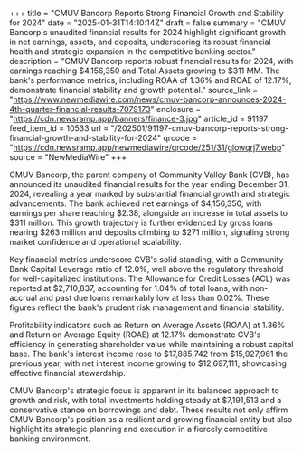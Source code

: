 +++
title = "CMUV Bancorp Reports Strong Financial Growth and Stability for 2024"
date = "2025-01-31T14:10:14Z"
draft = false
summary = "CMUV Bancorp's unaudited financial results for 2024 highlight significant growth in net earnings, assets, and deposits, underscoring its robust financial health and strategic expansion in the competitive banking sector."
description = "CMUV Bancorp reports robust financial results for 2024, with earnings reaching $4,156,350 and Total Assets growing to $311 MM. The bank's performance metrics, including ROAA of 1.36% and ROAE of 12.17%, demonstrate financial stability and growth potential."
source_link = "https://www.newmediawire.com/news/cmuv-bancorp-announces-2024-4th-quarter-financial-results-7079173"
enclosure = "https://cdn.newsramp.app/banners/finance-3.jpg"
article_id = 91197
feed_item_id = 10533
url = "/202501/91197-cmuv-bancorp-reports-strong-financial-growth-and-stability-for-2024"
qrcode = "https://cdn.newsramp.app/newmediawire/qrcode/251/31/glowqrj7.webp"
source = "NewMediaWire"
+++

<p>CMUV Bancorp, the parent company of Community Valley Bank (CVB), has announced its unaudited financial results for the year ending December 31, 2024, revealing a year marked by substantial financial growth and strategic advancements. The bank achieved net earnings of $4,156,350, with earnings per share reaching $2.38, alongside an increase in total assets to $311 million. This growth trajectory is further evidenced by gross loans nearing $263 million and deposits climbing to $271 million, signaling strong market confidence and operational scalability.</p><p>Key financial metrics underscore CVB's solid standing, with a Community Bank Capital Leverage ratio of 12.0%, well above the regulatory threshold for well-capitalized institutions. The Allowance for Credit Losses (ACL) was reported at $2,710,837, accounting for 1.04% of total loans, with non-accrual and past due loans remarkably low at less than 0.02%. These figures reflect the bank's prudent risk management and financial stability.</p><p>Profitability indicators such as Return on Average Assets (ROAA) at 1.36% and Return on Average Equity (ROAE) at 12.17% demonstrate CVB's efficiency in generating shareholder value while maintaining a robust capital base. The bank's interest income rose to $17,885,742 from $15,927,961 the previous year, with net interest income growing to $12,697,111, showcasing effective financial stewardship.</p><p>CMUV Bancorp's strategic focus is apparent in its balanced approach to growth and risk, with total investments holding steady at $7,191,513 and a conservative stance on borrowings and debt. These results not only affirm CMUV Bancorp's position as a resilient and growing financial entity but also highlight its strategic planning and execution in a fiercely competitive banking environment.</p>